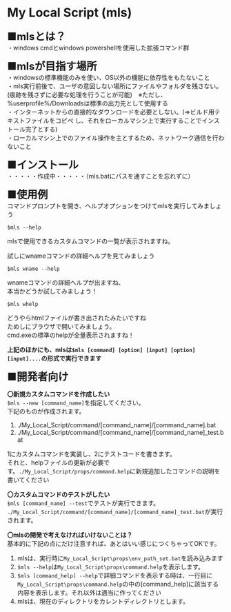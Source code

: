 # My Local Script (mls)

<font size="5">**■mlsとは？**</font><br>
・windows cmdとwindows powershellを使用した拡張コマンド群<br>

<font size="5">**■mlsが目指す場所**</font><br>
・windowsの標準機能のみを使い、OS以外の機能に依存性をもたないこと<br>
・mls実行前後で、ユーザの意図しない場所にファイルやフォルダを残さない。(痕跡を残さずに必要な処理を行うことが可能)　※ただし、%userprofile%/Downloadsは標準の出力先として使用する<br>
・インターネットからの直接的なダウンロードを必要としない。(⇒ビルド用テキストファイルをコピぺ
し、それをローカルマシン上で実行することでインストール完了とする)<br>
・ローカルマシン上でのファイル操作を主とするため、ネットワーク通信を行わないこと<br>

<font size="5">**■インストール**</font><br>
・・・・・作成中・・・・・（mls.batにパスを通すことを忘れずに）

<font size="5">**■使用例**</font><br>
コマンドプロンプトを開き、ヘルプオプションをつけてmlsを実行してみましょう
```
$mls --help
```
mlsで使用できるカスタムコマンドの一覧が表示されますね。<br>

試しにwnameコマンドの詳細ヘルプを見てみましょう
```
$mls wname --help
```
wnameコマンドの詳細ヘルプが出ますね、<br>
本当かどうか試してみましょう！<br>

```
$mls whelp
```
どうやらhtmlファイルが書き出されたみたいですね<br>
ためしにブラウザで開いてみましょう。<br>
cmd.exeの標準のhelpが全量表示されますね！<br>

**上記のほかにも、mlsは`$mls [command] [option] [input] [option] [input]....`の形式で実行できます**

<font size="5">**■開発者向け**</font><br>

**〇新規カスタムコマンドを作成したい**<br>
`$mls --new [command_name]`を指定してください。<br>
下記のものが作成されます。<br>
1. ./My_Local_Script/command/[command_name]/[command_name].bat<br>
2. ./My_Local_Script/command/[command_name]/[command_name]_test.bat<br>

1にカスタムコマンドを実装し、2にテストコードを書きます。<br>
それと、helpファイルの更新が必要です。`./My_Local_Script/props/command.help`に新規追加したコマンドの説明を書いてください<br>


**〇カスタムコマンドのテストがしたい**<br>
 `$mls [command_name] --test`でテストが実行できます。<br>
`./My_Local_Script/command/[command_name]/[command_name]_test.bat`が実行されます。

**〇mlsの開発で考えなければいけないことは？**<br>
基本的に下記の点にだけ注意すれば、あとはいい感じにつくちゃってOKです。
1. mlsは、実行時に`My_Local_Script\props\env_path_set.bat`を読み込みます
2. `$mls --help`は`My_Local_Script\props\command.help`を表示します。
3. `$mls [command_help] --help`で詳細コマンドを表示する時は、一行目に`My_Local_Script\props\command.help`の中の[command_help]に該当する内容を表示します。それ以外は適当に作ってください
4. mlsは、現在のディレクトリをカレントディレクトリとします。
